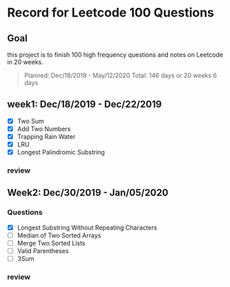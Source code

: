 # Record for Leetcode 100 Questions

## Goal

this project is to finish 100 high frequency questions and notes on Leetcode in 20 weeks. 
> Planned: Dec/18/2019 - May/12/2020
> Total: 146 days or 20 weeks 6 days

## week1: Dec/18/2019 - Dec/22/2019

- [X] Two Sum
- [X] Add Two Numbers
- [X] Trapping Rain Water  
- [X] LRU
- [X] Longest Palindromic Substring 

### review

## Week2: Dec/30/2019 - Jan/05/2020

### Questions
- [x] Longest Substring Without Repeating Characters 
- [ ] Median of Two Sorted Arrays
- [ ] Merge Two Sorted Lists
- [ ] Valid Parentheses  
- [ ] 3Sum    

### review
